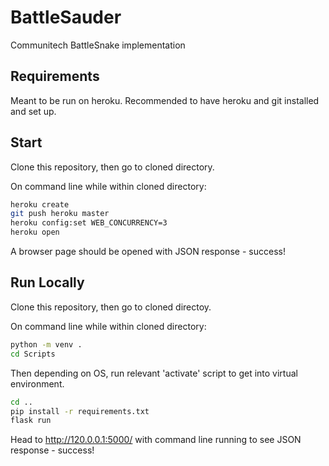 # BattleSauder
Communitech BattleSnake implementation

## Requirements

Meant to be run on heroku. Recommended to have heroku and git installed and set up.

## Start

Clone this repository, then go to cloned directory.

On command line while within cloned directory:

```bash
heroku create
git push heroku master
heroku config:set WEB_CONCURRENCY=3
heroku open
```

A browser page should be opened with JSON response - success!

## Run Locally

Clone this repository, then go to cloned directoy.

On command line while within cloned directory:

```bash
python -m venv .
cd Scripts
```

Then depending on OS, run relevant 'activate' script to get into virtual environment.

```bash
cd ..
pip install -r requirements.txt
flask run
```

Head to http://120.0.0.1:5000/ with command line running to see JSON response - success!